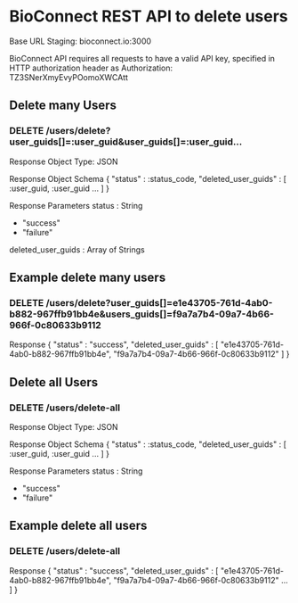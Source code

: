 # BioConnect REST API to delete users

Base URL Staging: bioconnect.io:3000

BioConnect API requires all requests to have a valid API key, specified in HTTP authorization header as
Authorization: TZ3SNerXmyEvyPOomoXWCAtt

## Delete many Users
### DELETE /users/delete?user_guids[]=:user_guid&user_guids[]=:user_guid...
Response Object Type: JSON

Response Object Schema
{
  "status" : :status_code,
  "deleted_user_guids" : [ :user_guid, :user_guid ... ]
}

Response Parameters 
status : String 
- "success"
- "failure"

deleted_user_guids : Array of Strings

## Example delete many users
### DELETE /users/delete?user_guids[]=e1e43705-761d-4ab0-b882-967ffb91bb4e&users_guids[]=f9a7a7b4-09a7-4b66-966f-0c80633b9112
Response
{
  "status" : "success",
  "deleted_user_guids" : [ "e1e43705-761d-4ab0-b882-967ffb91bb4e", "f9a7a7b4-09a7-4b66-966f-0c80633b9112" ]
}

## Delete all Users
### DELETE /users/delete-all
Response Object Type: JSON

Response Object Schema
{
  "status" : :status_code,
  "deleted_user_guids" : [ :user_guid, :user_guid ... ]
}

Response Parameters
status : String
- "success"
- "failure"

## Example delete all users
### DELETE /users/delete-all
Response
{
  "status" : "success",
  "deleted_user_guids" : [ "e1e43705-761d-4ab0-b882-967ffb91bb4e", "f9a7a7b4-09a7-4b66-966f-0c80633b9112" ... ]
}
